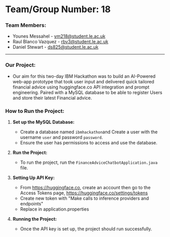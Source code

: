 # Team/Group Number: 18

### Team Members:
- Younes Messahel - ym218@student.le.ac.uk
- Raul Blanco Vazquez - rbv3@student.le.ac.uk
- Daniel Stewart - ds825@student.le.ac.uk

---

### Our Project:
- Our aim for this two-day IBM Hackathon was to build an AI-Powered web-app prototype that took user input and delivered quick tailored financial advice using huggingface.co API integration and prompt engineering. Paired with a MySQL database to be able to register Users and store their latest Financial advice.

### How to Run the Project:

1. **Set up the MySQL Database:**
   - Create a database named `ibmhackathon`and Create a user with the username `user` and password `password`.
   - Ensure the user has permissions to access and use the database.
   

2. **Run the Project:**
   - To run the project, run the `FinanceAdviceChatbotApplication.java` file.
   

3. **Setting Up API Key:**
   - From https://huggingface.co, create an account then go to the Access Tokens page, https://huggingface.co/settings/tokens
   - Create new token with "Make calls to inference providers and endpoints" 
   - Replace in application.properties
   
    
4. **Running the Project:**
   - Once the API key is set up, the project should run successfully.
